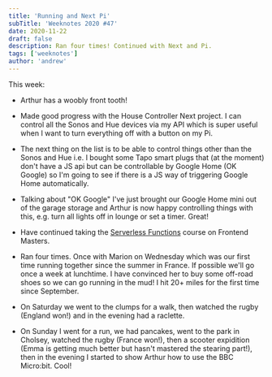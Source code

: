 ```yaml
---
title: 'Running and Next Pi'
subTitle: 'Weeknotes 2020 #47'
date: 2020-11-22
draft: false
description: Ran four times! Continued with Next and Pi.
tags: ['weeknotes']
author: 'andrew'
---
```


This week:

-   Arthur has a woobly front tooth!

-   Made good progress with the House Controller Next project. I can control all the Sonos and Hue devices via my API which is super useful when I want to turn everything off with a button on my Pi.

-   The next thing on the list is to be able to control things other than the Sonos and Hue i.e. I bought some Tapo smart plugs that (at the moment) don't have a JS api but can be controllable by Google Home (OK Google) so I'm going to see if there is a JS way of triggering Google Home automatically.

-   Talking about "OK Google" I've just brought our Google Home mini out of the garage storage and Arthur is now happy controlling things with this, e.g. turn all lights off in lounge or set a timer. Great!

-   Have continued taking the [Serverless Functions](https://frontendmasters.com/courses/serverless-functions) course on Frontend Masters.

-   Ran four times. Once with Marion on Wednesday which was our first time running together since the summer in France. If possible we'll go once a week at lunchtime. I have convinced her to buy some off-road shoes so we can go running in the mud! I hit 20+ miles for the first time since September.

-   On Saturday we went to the clumps for a walk, then watched the rugby (England won!) and in the evening had a raclette.

-   On Sunday I went for a run, we had pancakes, went to the park in Cholsey, watched the rugby (France won!), then a scooter expidition (Emma is getting much better but hasn't mastered the stearing part!), then in the evening I started to show Arthur how to use the BBC Micro:bit. Cool!
